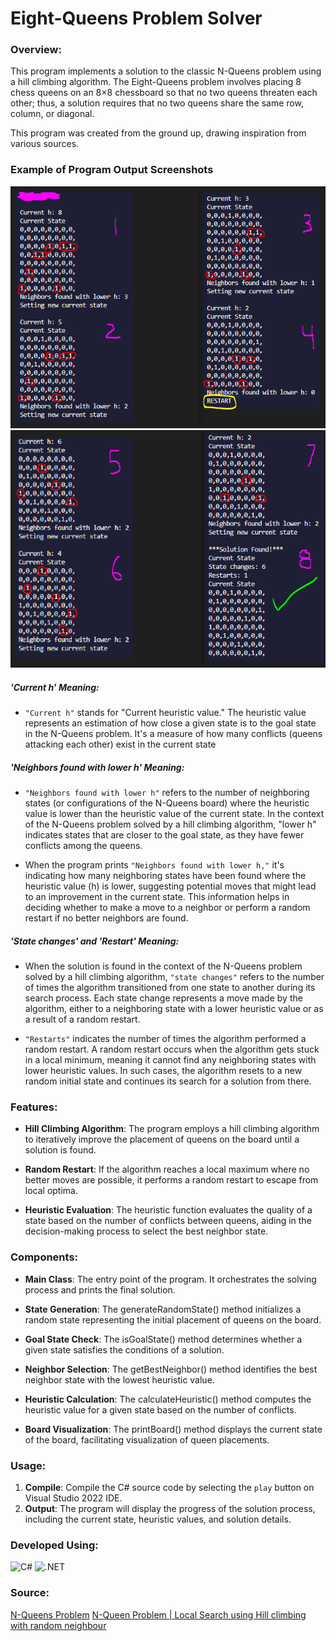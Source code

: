 # Eight-Queens Problem Solver

### Overview:

This program implements a solution to the classic N-Queens problem using a hill climbing algorithm. The Eight-Queens problem involves placing 8 chess queens on an 8×8 chessboard so that no two queens threaten each other; thus, a solution requires that no two queens share the same row, column, or diagonal.

This program was created from the ground up, drawing inspiration from various sources.

### Example of Program Output Screenshots

![Examples Of Program](/imgs/img_1a.PNG)
![Examples Of Program](img_1b.PNG)

##### 'Current h' Meaning:

- `"Current h"` stands for "Current heuristic value." The heuristic value represents an estimation of how close a given state is to the goal state in the N-Queens problem. It's a measure of how many conflicts (queens attacking each other) exist in the current state

##### 'Neighbors found with lower h' Meaning:

- `"Neighbors found with lower h"` refers to the number of neighboring states (or configurations of the N-Queens board) where the heuristic value is lower than the heuristic value of the current state. In the context of the N-Queens problem solved by a hill climbing algorithm, "lower h" indicates states that are closer to the goal state, as they have fewer conflicts among the queens.

- When the program prints `"Neighbors found with lower h,"` it's indicating how many neighboring states have been found where the heuristic value (h) is lower, suggesting potential moves that might lead to an improvement in the current state. This information helps in deciding whether to make a move to a neighbor or perform a random restart if no better neighbors are found.

##### 'State changes' and 'Restart' Meaning:

- When the solution is found in the context of the N-Queens problem solved by a hill climbing algorithm, `"state changes"` refers to the number of times the algorithm transitioned from one state to another during its search process. Each state change represents a move made by the algorithm, either to a neighboring state with a lower heuristic value or as a result of a random restart.

- `"Restarts"` indicates the number of times the algorithm performed a random restart. A random restart occurs when the algorithm gets stuck in a local minimum, meaning it cannot find any neighboring states with lower heuristic values. In such cases, the algorithm resets to a new random initial state and continues its search for a solution from there.

### Features:

- **Hill Climbing Algorithm**: The program employs a hill climbing algorithm to iteratively improve the placement of queens on the board until a solution is found.

- **Random Restart**: If the algorithm reaches a local maximum where no better moves are possible, it performs a random restart to escape from local optima.

- **Heuristic Evaluation**: The heuristic function evaluates the quality of a state based on the number of conflicts between queens, aiding in the decision-making process to select the best neighbor state.

### Components:

- **Main Class**: The entry point of the program. It orchestrates the solving process and prints the final solution.

- **State Generation**: The generateRandomState() method initializes a random state representing the initial placement of queens on the board.

- **Goal State Check**: The isGoalState() method determines whether a given state satisfies the conditions of a solution.

- **Neighbor Selection**: The getBestNeighbor() method identifies the best neighbor state with the lowest heuristic value.

- **Heuristic Calculation**: The calculateHeuristic() method computes the heuristic value for a given state based on the number of conflicts.

- **Board Visualization**: The printBoard() method displays the current state of the board, facilitating visualization of queen placements.

### Usage:

1. **Compile**: Compile the C# source code by selecting the `play` button on Visual Studio 2022 IDE.
2. **Output**: The program will display the progress of the solution process, including the current state, heuristic values, and solution details.

### Developed Using:

![C#](https://img.shields.io/badge/C%23-239120?style=for-the-badge&logo=c-sharp&logoColor=white)
![.NET](https://img.shields.io/badge/.NET-512BD4?style=for-the-badge&logoColor=white)

### Source:

[N-Queens Problem](https://rosettacode.org/wiki/N-queens_problem#Java)
[N-Queen Problem | Local Search using Hill climbing with random neighbour](https://www.geeksforgeeks.org/n-queen-problem-local-search-using-hill-climbing-with-random-neighbour/#)
